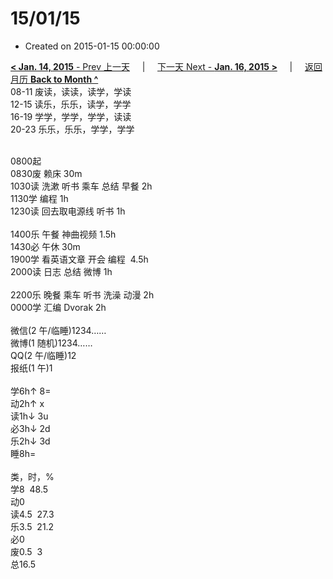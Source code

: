 # 15/01/15

- Created on 2015-01-15 00:00:00

[**< Jan. 14, 2015** - Prev 上一天](/lifelogs/2015/01/d14.md) &nbsp; &nbsp; | &nbsp; &nbsp; [下一天 Next - **Jan. 16, 2015 >**](/lifelogs/2015/01/d16.md) &nbsp; &nbsp; |  &nbsp; &nbsp; [返回月历 **Back to Month ^**](/lifelogs/2015/01/index.md)
<br/>08-11 废读，读读，读学，学读<br/>12-15 读乐，乐乐，读学，学学<br/>16-19 学学，学学，学学，读读<br/>20-23 乐乐，乐乐，学学，学学<div><br/></div>0800起<br/>0830废 赖床 30m<br/>1030读 洗漱 听书 乘车 总结 早餐 2h<br/>1130学 编程 1h<br/>1230读 回去取电源线 听书 1h<div><br/></div>1400乐 午餐 神曲视频 1.5h<br/>1430必 午休 30m<br/>1900学 看英语文章 开会 编程  4.5h<br/>2000读 日志 总结 微博 1h<div><br/></div>2200乐 晚餐 乘车 听书 洗澡 动漫 2h<div>0000学 汇编 Dvorak 2h</div><div><br/></div>微信(2 午/临睡)1234……<br/>微博(1 随机)1234……<br/>QQ(2 午/临睡)12<br/>报纸(1 午)1<div><br/></div>学6h↑ 8=<br/>动2h↑ x<br/>读1h↓ 3u<br/>必3h↓ 2d<br/>乐2h↓ 3d<br/>睡8h=<div><br/></div>类，时，%<br/>学8  48.5<br/>动0<br/>读4.5  27.3<br/>乐3.5  21.2<br/>必0<br/>废0.5  3<br/>总16.5</div>
